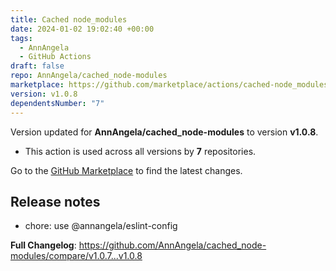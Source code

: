 ```yaml
---
title: Cached node_modules
date: 2024-01-02 19:02:40 +00:00
tags:
  - AnnAngela
  - GitHub Actions
draft: false
repo: AnnAngela/cached_node-modules
marketplace: https://github.com/marketplace/actions/cached-node_modules
version: v1.0.8
dependentsNumber: "7"
---
```



Version updated for **AnnAngela/cached_node-modules** to version **v1.0.8**.
- This action is used across all versions by **7** repositories.

Go to the [GitHub Marketplace](https://github.com/marketplace/actions/cached-node_modules) to find the latest changes.

## Release notes

* chore: use @annangela/eslint-config

**Full Changelog**: https://github.com/AnnAngela/cached_node-modules/compare/v1.0.7...v1.0.8
